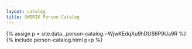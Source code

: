 ```yaml
---
layout: catalog
title: SWERIK Person Catalog
---
```

{% assign p = site.data._person-catalog.i-WjwKEdqXu9hDUS6P9Ua9R %}
{% include person-catalog.html p=p %}

